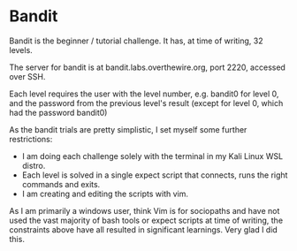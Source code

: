 # Bandit

Bandit is the beginner / tutorial challenge. It has, at time of writing, 32 levels.

The server for bandit is at bandit.labs.overthewire.org, port 2220, accessed over SSH. 

Each level requires the user with the level number, e.g. bandit0 for level 0, and the password from the previous level's result (except for level 0, which had the password bandit0)

As the bandit trials are pretty simplistic, I set myself some further restrictions:

- I am doing each challenge solely with the terminal in my Kali Linux WSL distro.
- Each level is solved in a single expect script that connects, runs the right commands and exits.
- I am creating and editing the scripts with vim.

As I am primarily a windows user, think Vim is for sociopaths and have not used the vast majority of bash tools or expect scripts at time of writing, the constraints above have all resulted in significant learnings. Very glad I did this.
